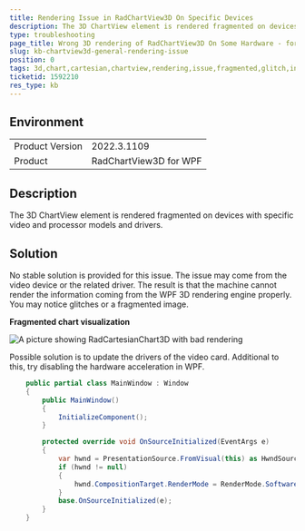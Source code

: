 ```yaml
---
title: Rendering Issue in RadChartView3D On Specific Devices
description: The 3D ChartView element is rendered fragmented on devices with specific video and processor models and drivers.
type: troubleshooting
page_title: Wrong 3D rendering of RadChartView3D On Some Hardware - for example Intel Iris Graphics
slug: kb-chartview3d-general-rendering-issue
position: 0
tags: 3d,chart,cartesian,chartview,rendering,issue,fragmented,glitch,intel,iris
ticketid: 1592210
res_type: kb
---
```


## Environment

<table>
	<tr>
		<td>Product Version</td>
		<td>2022.3.1109</td>
	</tr>
	<tr>
		<td>Product</td>
		<td>RadChartView3D for WPF</td>
	</tr>
</table>

## Description

The 3D ChartView element is rendered fragmented on devices with specific video and processor models and drivers.

## Solution

No stable solution is provided for this issue. The issue may come from the video device or the related driver. The result is that the machine cannot render the information coming from the WPF 3D rendering engine properly. You may notice glitches or a fragmented image.

__Fragmented chart visualization__  

![A picture showing RadCartesianChart3D with bad rendering](images/kb-chartview3d-general-rendering-issue-0.png)

Possible solution is to update the drivers of the video card. Additional to this, try disabling the hardware acceleration in WPF.


```C#
	public partial class MainWindow : Window
	{
		public MainWindow()
		{
			InitializeComponent();
		}

		protected override void OnSourceInitialized(EventArgs e)
		{
			var hwnd = PresentationSource.FromVisual(this) as HwndSource;
			if (hwnd != null)
			{
				hwnd.CompositionTarget.RenderMode = RenderMode.SoftwareOnly;
			}
			base.OnSourceInitialized(e);
		}
	}
```